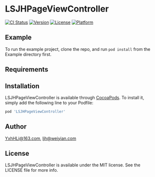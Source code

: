 # LSJHPageViewController

[![CI Status](https://img.shields.io/travis/YxhHLi@163.com/LSJHPageViewController.svg?style=flat)](https://travis-ci.org/YxhHLi@163.com/LSJHPageViewController)
[![Version](https://img.shields.io/cocoapods/v/LSJHPageViewController.svg?style=flat)](https://cocoapods.org/pods/LSJHPageViewController)
[![License](https://img.shields.io/cocoapods/l/LSJHPageViewController.svg?style=flat)](https://cocoapods.org/pods/LSJHPageViewController)
[![Platform](https://img.shields.io/cocoapods/p/LSJHPageViewController.svg?style=flat)](https://cocoapods.org/pods/LSJHPageViewController)

## Example

To run the example project, clone the repo, and run `pod install` from the Example directory first.

## Requirements

## Installation

LSJHPageViewController is available through [CocoaPods](https://cocoapods.org). To install
it, simply add the following line to your Podfile:

```ruby
pod 'LSJHPageViewController'
```

## Author

YxhHLi@163.com, ljh@weiyian.com

## License

LSJHPageViewController is available under the MIT license. See the LICENSE file for more info.
